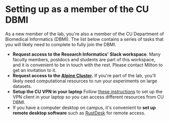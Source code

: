 # Setting up as a member of the CU DBMI

As a new member of the lab, you're also a member of the CU Department of Biomedical Informatics (DBMI).
The list below contains a series of tasks that you will likely need to complete to fully join the DBMI.

* **Request access to the Research Informatics' Slack workspace**.
Many faculty members, postdocs and students are part of this workspace, and it is convenient to be in touch with the rest. Please contact Milton to get an invitation to it.
* **Request access to the [Alpine Cluster](https://www.colorado.edu/rc/alpine).**
If you're part of the lab, you'll likely need computational resources to run your experiments on large datasets.
* **Setup the CU VPN in your laptop**
Follow [these instructions](https://www.cuanschutz.edu/offices/office-of-information-technology/remote-resources/tools-and-software) to set up the VPN client in your laptop so you can access different resources from CU DBMI.
* If you have a computer desktop on campus, it's convenient to **set up remote desktop software** such as [RustDesk](https://rustdesk.com/) for remote access.

